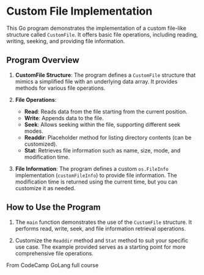 # Custom File Implementation

This Go program demonstrates the implementation of a custom file-like structure called `CustomFile`. It offers basic file operations, including reading, writing, seeking, and providing file information.

## Program Overview

1. **CustomFile Structure**: The program defines a `CustomFile` structure that mimics a simplified file with an underlying data array. It provides methods for various file operations.

2. **File Operations**:
   - **Read**: Reads data from the file starting from the current position.
   - **Write**: Appends data to the file.
   - **Seek**: Allows seeking within the file, supporting different seek modes.
   - **Readdir**: Placeholder method for listing directory contents (can be customized).
   - **Stat**: Retrieves file information such as name, size, mode, and modification time.

3. **File Information**: The program defines a custom `os.FileInfo` implementation (`customFileInfo`) to provide file information. The modification time is returned using the current time, but you can customize it as needed.

## How to Use the Program

1. The `main` function demonstrates the use of the `CustomFile` structure. It performs read, write, seek, and file information retrieval operations.

2. Customize the `Readdir` method and `Stat` method to suit your specific use case. The example provided serves as a starting point for more comprehensive file operations.


From CodeCamp GoLang full course